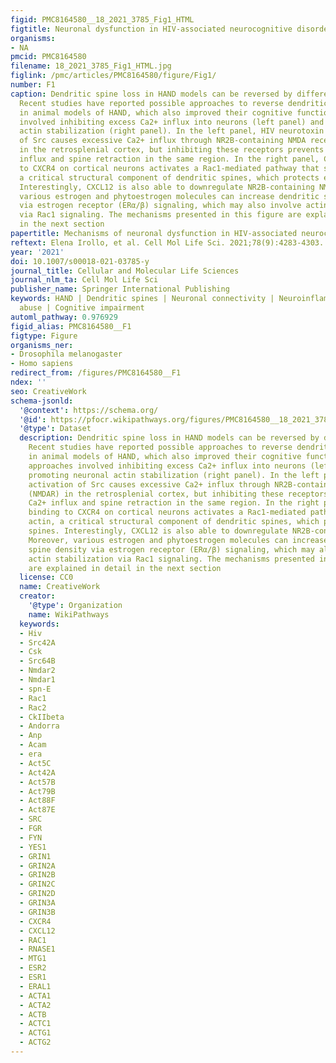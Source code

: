 ```yaml
---
figid: PMC8164580__18_2021_3785_Fig1_HTML
figtitle: Neuronal dysfunction in HIV-associated neurocognitive disorders
organisms:
- NA
pmcid: PMC8164580
filename: 18_2021_3785_Fig1_HTML.jpg
figlink: /pmc/articles/PMC8164580/figure/Fig1/
number: F1
caption: Dendritic spine loss in HAND models can be reversed by different approaches.
  Recent studies have reported possible approaches to reverse dendritic spine deficits
  in animal models of HAND, which also improved their cognitive function. These approaches
  involved inhibiting excess Ca2+ influx into neurons (left panel) and promoting neuronal
  actin stabilization (right panel). In the left panel, HIV neurotoxin activation
  of Src causes excessive Ca2+ influx through NR2B-containing NMDA receptors (NMDAR)
  in the retrosplenial cortex, but inhibiting these receptors prevents excessive Ca2+
  influx and spine retraction in the same region. In the right panel, CXCL12 binding
  to CXCR4 on cortical neurons activates a Rac1-mediated pathway that stabilizes actin,
  a critical structural component of dendritic spines, which protects existing spines.
  Interestingly, CXCL12 is also able to downregulate NR2B-containing NMDARs. Moreover,
  various estrogen and phytoestrogen molecules can increase dendritic spine density
  via estrogen receptor (ERα/β) signaling, which may also involve actin stabilization
  via Rac1 signaling. The mechanisms presented in this figure are explained in detail
  in the next section
papertitle: Mechanisms of neuronal dysfunction in HIV-associated neurocognitive disorders.
reftext: Elena Irollo, et al. Cell Mol Life Sci. 2021;78(9):4283-4303.
year: '2021'
doi: 10.1007/s00018-021-03785-y
journal_title: Cellular and Molecular Life Sciences
journal_nlm_ta: Cell Mol Life Sci
publisher_name: Springer International Publishing
keywords: HAND | Dendritic spines | Neuronal connectivity | Neuroinflammation | Drug
  abuse | Cognitive impairment
automl_pathway: 0.976929
figid_alias: PMC8164580__F1
figtype: Figure
organisms_ner:
- Drosophila melanogaster
- Homo sapiens
redirect_from: /figures/PMC8164580__F1
ndex: ''
seo: CreativeWork
schema-jsonld:
  '@context': https://schema.org/
  '@id': https://pfocr.wikipathways.org/figures/PMC8164580__18_2021_3785_Fig1_HTML.html
  '@type': Dataset
  description: Dendritic spine loss in HAND models can be reversed by different approaches.
    Recent studies have reported possible approaches to reverse dendritic spine deficits
    in animal models of HAND, which also improved their cognitive function. These
    approaches involved inhibiting excess Ca2+ influx into neurons (left panel) and
    promoting neuronal actin stabilization (right panel). In the left panel, HIV neurotoxin
    activation of Src causes excessive Ca2+ influx through NR2B-containing NMDA receptors
    (NMDAR) in the retrosplenial cortex, but inhibiting these receptors prevents excessive
    Ca2+ influx and spine retraction in the same region. In the right panel, CXCL12
    binding to CXCR4 on cortical neurons activates a Rac1-mediated pathway that stabilizes
    actin, a critical structural component of dendritic spines, which protects existing
    spines. Interestingly, CXCL12 is also able to downregulate NR2B-containing NMDARs.
    Moreover, various estrogen and phytoestrogen molecules can increase dendritic
    spine density via estrogen receptor (ERα/β) signaling, which may also involve
    actin stabilization via Rac1 signaling. The mechanisms presented in this figure
    are explained in detail in the next section
  license: CC0
  name: CreativeWork
  creator:
    '@type': Organization
    name: WikiPathways
  keywords:
  - Hiv
  - Src42A
  - Csk
  - Src64B
  - Nmdar2
  - Nmdar1
  - spn-E
  - Rac1
  - Rac2
  - CkIIbeta
  - Andorra
  - Anp
  - Acam
  - era
  - Act5C
  - Act42A
  - Act57B
  - Act79B
  - Act88F
  - Act87E
  - SRC
  - FGR
  - FYN
  - YES1
  - GRIN1
  - GRIN2A
  - GRIN2B
  - GRIN2C
  - GRIN2D
  - GRIN3A
  - GRIN3B
  - CXCR4
  - CXCL12
  - RAC1
  - RNASE1
  - MTG1
  - ESR2
  - ESR1
  - ERAL1
  - ACTA1
  - ACTA2
  - ACTB
  - ACTC1
  - ACTG1
  - ACTG2
---
```

